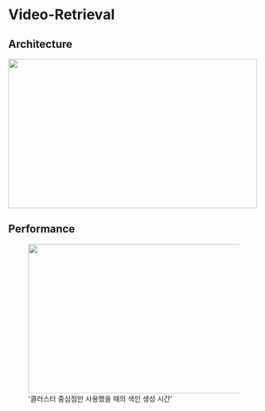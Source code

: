 # Video-Retrieval

## Architecture
<img src="https://github.com/user-attachments/assets/ece04502-930a-4fdb-821a-736dbf3707df" width="500" height="300">

## Performance
<figure>
  <img src="https://github.com/user-attachments/assets/e5734510-f995-47e5-893b-7e378b318a79" width="500" height="300">
  <figcaption>'클러스터 중심점만 사용했을 때의 색인 생성 시간'</figcaption>
</figure>


